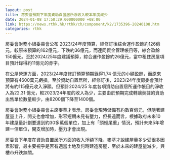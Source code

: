 ```yaml
---
layout: post
title: 房委會預期下年度資助自置居所淨收入較本年度減少
date: 2024-01-08 17:50:29.000000000 +08:00
link: https://news.rthk.hk/rthk/ch/component/k2/1735396-20240108.htm
categories: rthk
---
```


房委會財務小組委員會公布 2023/24年度預算，經修訂後綜合運作盈餘約126億元，較原來預算的162億元，下跌約36億元，而連同資金管理帳目等，綜合盈餘150億元。至於2024/25年度建議預算，綜合運作盈餘約26億元，當中租住房屋項目預計錄得約11億元的赤字。

在公屋營運方面，2023/24年度修訂預算預期錄得1.74 億元的小額盈餘，而原來預算有4600萬元虧損。至於資助自置居所，經修訂後，2023/24年度房委會預計將有約115億元收入淨額。但預計2024/25 年度各項資助自置居所運作帳目的淨收入為22.31 億元，較2023/24年度的收入為少，主要由於預期完成轉讓契據的資助出售單位數量較少，由8200個下降至1400個。

房委會財務小組委員會主席麥萃才表示，房委會現時儲備有約數百億元，但隨著建屋量上升，開支也會增加，形容短期未見有壓力，但長遠而言，根據政府未來10年建屋量計劃要達到約30多萬個單位，加上有「頭輕尾重」情況，預計未來5年增建一倍單位，開支增加時，壓力才會出現。

房委會下年度在資助自置居所方面的收入淨額下降，麥萃才說建屋量多少受很多因素影響，最主要視乎是否有適當土地及何時建造房屋，至於未來的建屋量減少，與樓市升跌無關。

